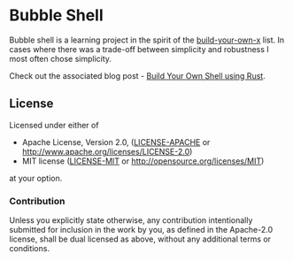 # Bubble Shell

Bubble shell is a learning project in the spirit of the [build-your-own-x](https://github.com/danistefanovic/build-your-own-x) list. In cases where there was a trade-off between simplicity and robustness I most often chose simplicity.

Check out the associated blog post - [Build Your Own Shell using Rust](https://www.joshmcguigan.com/blog/build-your-own-shell-rust/). 

## License

Licensed under either of

 * Apache License, Version 2.0, ([LICENSE-APACHE](LICENSE-APACHE) or http://www.apache.org/licenses/LICENSE-2.0)
 * MIT license ([LICENSE-MIT](LICENSE-MIT) or http://opensource.org/licenses/MIT)

at your option.

### Contribution

Unless you explicitly state otherwise, any contribution intentionally submitted for inclusion in the work by you, as defined in the Apache-2.0 license, shall be dual licensed as above, without any additional terms or conditions.
